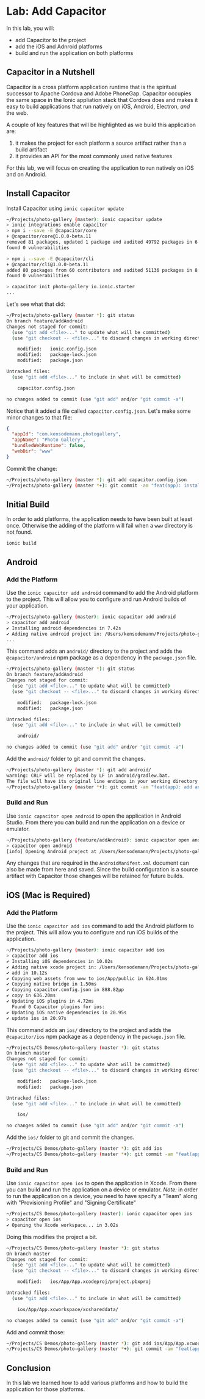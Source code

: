 # Lab: Add Capacitor

In this lab, you will:

* add Capacitor to the project
* add the iOS and Adnroid platforms
* build and run the application on both platforms

## Capacitor in a Nutshell

Capacitor is a cross platform application runtime that is the spiritual successor to Apache Cordova and Adobe PhoneGap. Capacitor occupies the same space in the Ionic appliation stack that Cordova does and makes it easy to build applications that run natively on iOS, Android, Electron, _and_ the web.

A couple of key features that will be highlighted as we build this application are:

1. it makes the project for each platform a source artifact rather than a build artifact
1. it provides an API for the most commonly used native features

For this lab, we will focus on creating the application to run natively on iOS and on Android.

## Install Capacitor

Install Capacitor using `ionic capacitor update`

```bash
~/Projects/photo-gallery (master): ionic capacitor update
> ionic integrations enable capacitor
> npm i --save -E @capacitor/core
+ @capacitor/core@1.0.0-beta.11
removed 81 packages, updated 1 package and audited 49792 packages in 6.309s
found 0 vulnerabilities

> npm i --save -E @capacitor/cli
+ @capacitor/cli@1.0.0-beta.11
added 80 packages from 60 contributors and audited 51136 packages in 8.688s
found 0 vulnerabilities

> capacitor init photo-gallery io.ionic.starter
...
```

Let's see what that did:

```bash
~/Projects/photo-gallery (master *): git status
On branch feature/addAndroid
Changes not staged for commit:
  (use "git add <file>..." to update what will be committed)
  (use "git checkout -- <file>..." to discard changes in working directory)

	modified:   ionic.config.json
	modified:   package-lock.json
	modified:   package.json

Untracked files:
  (use "git add <file>..." to include in what will be committed)

	capacitor.config.json

no changes added to commit (use "git add" and/or "git commit -a")
```

Notice that it added a file called `capacitor.config.json`. Let's make some minor changes to that file:

```json
{
  "appId": "com.kensodemann.photogallery",
  "appName": "Photo Gallery",
  "bundledWebRuntime": false,
  "webDir": "www"
}
```

Commit the change:

```bash
~/Projects/photo-gallery (master *): git add capacitor.config.json
~/Projects/photo-gallery (master *+): git commit -am "feat(app): instal capacitor"
```

## Initial Build

In order to add platforms, the application needs to have been built at least once. Otherwise the adding of the platform will fail when a `www` directory is not found.

`ionic build`

## Android

### Add the Platform

Use the `ionic capacitor add android` command to add the Android platform to the project. This will allow you to configure and run Android builds of your application.

```bash
~/Projects/photo-gallery (master): ionic capacitor add android
> capacitor add android
✔ Installing android dependencies in 7.42s
✔ Adding native android project in: /Users/kensodemann/Projects/photo-gallery/android in 75.78ms
...
```

This command adds an `android/` directory to the project and adds the `@capacitor/android` npm package as a dependency in the `package.json` file.

```bash
~/Projects/photo-gallery (master *): git status
On branch feature/addAndroid
Changes not staged for commit:
  (use "git add <file>..." to update what will be committed)
  (use "git checkout -- <file>..." to discard changes in working directory)

	modified:   package-lock.json
	modified:   package.json

Untracked files:
  (use "git add <file>..." to include in what will be committed)

	android/

no changes added to commit (use "git add" and/or "git commit -a")
```

Add the `android/` folder to git and commit the changes. 

```bash
~/Projects/photo-gallery (master *): git add android/
warning: CRLF will be replaced by LF in android/gradlew.bat.
The file will have its original line endings in your working directory
~/Projects/photo-gallery (master *+): git commit -am "feat(app): add android"
```

### Build and Run

Use `ionic capacitor open android` to open the application in Android Studio. From there you can build and run the application on a device or emulator.

```bash
~/Projects/photo-gallery (feature/addAndroid): ionic capacitor open android
> capacitor open android
[info] Opening Android project at /Users/kensodemann/Projects/photo-gallery/android
```

Any changes that are required in the `AndroidManifest.xml` document can also be made from here and saved. Since the build configuration is a source artifact with Capacitor those changes will be retained for future builds.

## iOS (Mac is Required)

### Add the Platform

Use the `ionic capacitor add ios` command to add the Android platform to the project. This will allow you to configure and run iOS builds of the application.

```bash
~/Projects/photo-gallery (master): ionic capacitor add ios
> capacitor add ios
✔ Installing iOS dependencies in 10.02s
✔ Adding native xcode project in: /Users/kensodemann/Projects/photo-gallery/ios in 93.29ms
✔ add in 10.12s
✔ Copying web assets from www to ios/App/public in 624.01ms
✔ Copying native bridge in 1.50ms
✔ Copying capacitor.config.json in 888.82μp
✔ copy in 636.20ms
✔ Updating iOS plugins in 4.72ms
  Found 0 Capacitor plugins for ios:
✔ Updating iOS native dependencies in 20.95s
✔ update ios in 20.97s
```

This command adds an `ios/` directory to the project and adds the `@capacitor/ios` npm package as a dependency in the `package.json` file.

```bash
~/Projects/CS Demos/photo-gallery (master *): git status
On branch master
Changes not staged for commit:
  (use "git add <file>..." to update what will be committed)
  (use "git checkout -- <file>..." to discard changes in working directory)

	modified:   package-lock.json
	modified:   package.json

Untracked files:
  (use "git add <file>..." to include in what will be committed)

	ios/

no changes added to commit (use "git add" and/or "git commit -a")
```

Add the `ios/` folder to git and commit the changes. 

```bash
~/Projects/CS Demos/photo-gallery (master *): git add ios
~/Projects/CS Demos/photo-gallery (master *+): git commit -am "feat(app): add ios"
```

### Build and Run

Use `ionic capacitor open ios` to open the application in Xcode. From there you can build and run the application on a device or emulator. *Note:* in order to run the application on a device, you need to have specify a "Team" along with "Provisioning Profile" and "Signing Certificate"

```bash
~/Projects/CS Demos/photo-gallery (master): ionic capacitor open ios
> capacitor open ios
✔ Opening the Xcode workspace... in 3.02s
```

Doing this modifies the project a bit.

```bash
~/Projects/CS Demos/photo-gallery (master *): git status
On branch master
Changes not staged for commit:
  (use "git add <file>..." to update what will be committed)
  (use "git checkout -- <file>..." to discard changes in working directory)

	modified:   ios/App/App.xcodeproj/project.pbxproj

Untracked files:
  (use "git add <file>..." to include in what will be committed)

	ios/App/App.xcworkspace/xcshareddata/

no changes added to commit (use "git add" and/or "git commit -a")
```

Add and commit those:

```bash
~/Projects/CS Demos/photo-gallery (master *): git add ios/App/App.xcworkspace/xcshareddata
~/Projects/CS Demos/photo-gallery (master *+): git commit -am "feat(app): update ios project"
```

## Conclusion

In this lab we learned how to add various platforms and how to build the application for those platforms.
